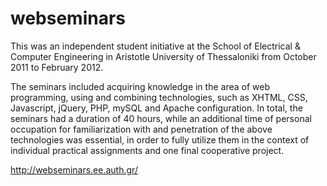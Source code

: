 # webseminars

This was an independent student initiative at the School of Electrical & Computer
Engineering in Aristotle University of Thessaloniki from October 2011 to February 2012.

The seminars included acquiring knowledge in the area of web programming, using
and combining technologies, such as XHTML, CSS, Javascript, jQuery, PHP, mySQL
and Apache configuration. In total, the seminars had a duration of 40 hours, while
an additional time of personal occupation for familiarization with and penetration of
the above technologies was essential, in order to fully utilize them in the context of
individual practical assignments and one final cooperative project.

http://webseminars.ee.auth.gr/
